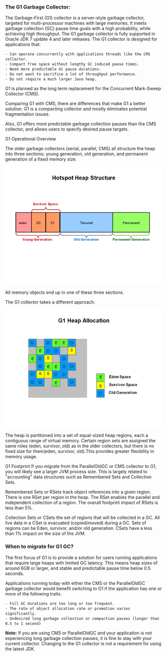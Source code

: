 ### The G1 Garbage Collector:
The Garbage-First (G1) collector is a server-style garbage collector, targeted for multi-processor machines with large memories. It meets garbage collection (GC) pause time goals with a high probability, while achieving high throughput. The G1 garbage collector is fully supported in Oracle JDK 7 update 4 and later releases. The G1 collector is designed for applications that:

	- Can operate concurrently with applications threads like the CMS collector.
	- Compact free space without lengthy GC induced pause times.
	- Need more predictable GC pause durations.
	- Do not want to sacrifice a lot of throughput performance.
	- Do not require a much larger Java heap.

G1 is planned as the long term replacement for the Concurrent Mark-Sweep Collector (CMS). 

Comparing G1 with CMS, there are differences that make G1 a better solution. G1 is a compacting collector and mostly eliminates potential fragmentation issues. 

Also, G1 offers more predictable garbage collection pauses than the CMS collector, and allows users to specify desired pause targets.

G1 Operational Overview

The older garbage collectors (serial, parallel, CMS) all structure the heap into three sections: young generation, old generation, and permanent generation of a fixed memory size.


![old_gc_heap_structure](old_gc_heap_structure.png)

All memory objects end up in one of these three sections.

The G1 collector takes a different approach.


![g1_gc_heap_structure](g1_gc_heap_structure.png)

The heap is partitioned into a set of equal-sized heap regions, each a contiguous range of virtual memory. Certain region sets are assigned the same roles (eden, survivor, old) as in the older collectors, but there is no fixed size for them(eden, survivor, old).This provides greater flexibility in memory usage.


G1 Footprint
If you migrate from the ParallelOldGC or CMS collector to G1, you will likely see a larger JVM process size. This is largely related to "accounting" data structures such as Remembered Sets and Collection Sets.

Remembered Sets or RSets track object references into a given region. There is one RSet per region in the heap. The RSet enables the parallel and independent collection of a region. The overall footprint impact of RSets is less than 5%.

Collection Sets or CSets the set of regions that will be collected in a GC. All live data in a CSet is evacuated (copied/moved) during a GC. Sets of regions can be Eden, survivor, and/or old generation. CSets have a less than 1% impact on the size of the JVM.

### When to migrate for G1 GC?

The first focus of G1 is to provide a solution for users running applications that require large heaps with limited GC latency. This means heap sizes of around 6GB or larger, and stable and predictable pause time below 0.5 seconds.

Applications running today with either the CMS or the ParallelOldGC garbage collector would benefit switching to G1 if the application has one or more of the following traits.

	- Full GC durations are too long or too frequent.
	- The rate of object allocation rate or promotion varies significantly.
	- Undesired long garbage collection or compaction pauses (longer than 0.5 to 1 second)

**Note:** If you are using CMS or ParallelOldGC and your application is not experiencing long garbage collection pauses, it is fine to stay with your current collector. Changing to the G1 collector is not a requirement for using the latest JDK.

 
